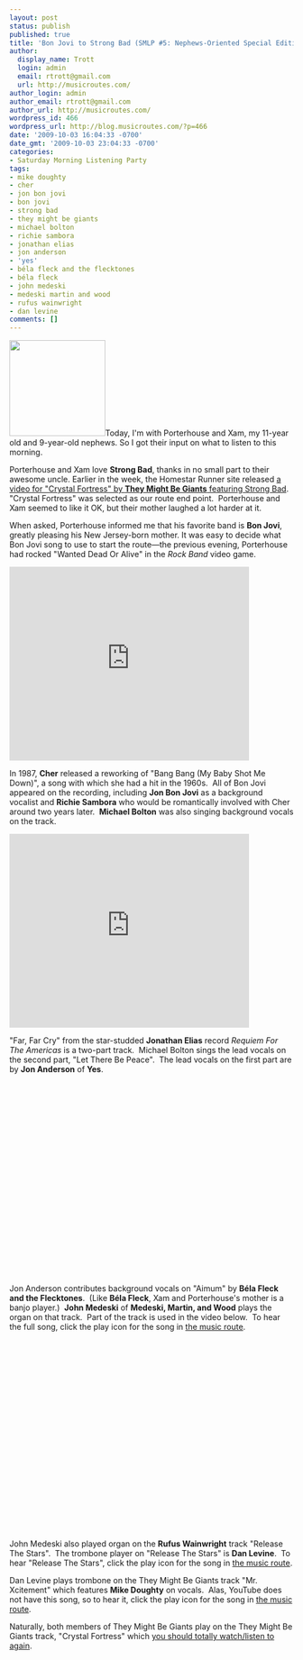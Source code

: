 ```yaml
---
layout: post
status: publish
published: true
title: 'Bon Jovi to Strong Bad (SMLP #5: Nephews-Oriented Special Edition)'
author:
  display_name: Trott
  login: admin
  email: rtrott@gmail.com
  url: http://musicroutes.com/
author_login: admin
author_email: rtrott@gmail.com
author_url: http://musicroutes.com/
wordpress_id: 466
wordpress_url: http://blog.musicroutes.com/?p=466
date: '2009-10-03 16:04:33 -0700'
date_gmt: '2009-10-03 23:04:33 -0700'
categories:
- Saturday Morning Listening Party
tags:
- mike doughty
- cher
- jon bon jovi
- bon jovi
- strong bad
- they might be giants
- michael bolton
- richie sambora
- jonathan elias
- jon anderson
- 'yes'
- béla fleck and the flecktones
- béla fleck
- john medeski
- medeski martin and wood
- rufus wainwright
- dan levine
comments: []
---
```

<p><img class="alignright" src="http://image.listen.com/img/170x170/7/2/6/2/1082627_170x170.jpg" alt="" width="170" height="170" />Today, I'm with Porterhouse and Xam, my 11-year old and 9-year-old nephews.  So I got their input on what to listen to this morning.</p>
<p>Porterhouse and Xam love <strong>Strong Bad</strong>, thanks in no small part to their awesome uncle. Earlier in the week, the Homestar Runner site released <a href="http://www.homestarrunner.com/crystal.html" target="_blank">a video for "Crystal Fortress" by <strong>They Might Be Giants</strong> featuring Strong Bad</a>. "Crystal Fortress" was selected as our route end point.  Porterhouse and Xam seemed to like it OK, but their mother laughed a lot harder at it.</p>
<p>When asked, Porterhouse informed me that his favorite band is <strong>Bon Jovi</strong>, greatly pleasing his New Jersey-born mother.  It was easy to decide what Bon Jovi song to use to start the route—the previous evening,  Porterhouse had rocked "Wanted Dead Or Alive" in the <em>Rock Band</em> video game.</p>
<p><object classid="clsid:d27cdb6e-ae6d-11cf-96b8-444553540000" width="425" height="344" codebase="http://download.macromedia.com/pub/shockwave/cabs/flash/swflash.cab#version=6,0,40,0"><param name="allowFullScreen" value="true" /><param name="allowscriptaccess" value="always" /><param name="src" value="http://www.youtube.com/v/TFro05ieV5c&amp;hl=en&amp;fs=1&amp;" /><param name="allowfullscreen" value="true" /><embed type="application/x-shockwave-flash" width="425" height="344" src="http://www.youtube.com/v/TFro05ieV5c&amp;hl=en&amp;fs=1&amp;" allowscriptaccess="always" allowfullscreen="true"></embed></object></p>
<p>In 1987, <strong>Cher</strong> released a reworking of "Bang Bang (My Baby Shot Me Down)", a song with which she had a hit in the 1960s.  All of Bon Jovi appeared on the recording, including <strong>Jon Bon Jovi</strong> as a background vocalist and <strong>Richie Sambora</strong> who would be romantically involved with Cher around two years later.  <strong>Michael Bolton</strong> was also singing background vocals on the track.</p>
<p><object classid="clsid:d27cdb6e-ae6d-11cf-96b8-444553540000" width="425" height="344" codebase="http://download.macromedia.com/pub/shockwave/cabs/flash/swflash.cab#version=6,0,40,0"><param name="allowFullScreen" value="true" /><param name="allowscriptaccess" value="always" /><param name="src" value="http://www.youtube.com/v/0JDs3ZSDb_w&amp;hl=en&amp;fs=1&amp;" /><param name="allowfullscreen" value="true" /><embed type="application/x-shockwave-flash" width="425" height="344" src="http://www.youtube.com/v/0JDs3ZSDb_w&amp;hl=en&amp;fs=1&amp;" allowscriptaccess="always" allowfullscreen="true"></embed></object></p>
<p>"Far, Far Cry" from the star-studded <strong>Jonathan Elias</strong> record <em>Requiem For The Americas</em> is a two-part track.  Michael Bolton sings the lead vocals on the second part, "Let There Be Peace".  The lead vocals on the first part are by <strong>Jon Anderson</strong> of <strong>Yes</strong>.</p>
<p><object classid="clsid:d27cdb6e-ae6d-11cf-96b8-444553540000" width="425" height="344" codebase="http://download.macromedia.com/pub/shockwave/cabs/flash/swflash.cab#version=6,0,40,0"><param name="allowFullScreen" value="true" /><param name="allowscriptaccess" value="always" /><param name="src" value="http://www.youtube.com/v/A923Yn0LcaA&amp;hl=en&amp;fs=1&amp;" /><param name="allowfullscreen" value="true" /><embed type="application/x-shockwave-flash" width="425" height="344" src="http://www.youtube.com/v/A923Yn0LcaA&amp;hl=en&amp;fs=1&amp;" allowscriptaccess="always" allowfullscreen="true"></embed></object></p>
<p>Jon Anderson contributes background vocals on "Aimum" by <strong>Béla Fleck and the Flecktones</strong>.  (Like <strong>Béla Fleck</strong>, Xam and Porterhouse's mother is a banjo player.)  <strong>John Medeski</strong> of <strong>Medeski, Martin, and Wood</strong> plays the organ on that track.  Part of the track is used in the video below.  To hear the full song, click the play icon for the song in <a href="http://musicroutes.com/route.php?route=6a214c95d8af519272135e7d1bb93f0a" target="_blank">the music route</a>.</p>
<p><object classid="clsid:d27cdb6e-ae6d-11cf-96b8-444553540000" width="560" height="340" codebase="http://download.macromedia.com/pub/shockwave/cabs/flash/swflash.cab#version=6,0,40,0"><param name="allowFullScreen" value="true" /><param name="allowscriptaccess" value="always" /><param name="src" value="http://www.youtube.com/v/2CXvD43IgQ4&amp;hl=en&amp;fs=1&amp;" /><param name="allowfullscreen" value="true" /><embed type="application/x-shockwave-flash" width="560" height="340" src="http://www.youtube.com/v/2CXvD43IgQ4&amp;hl=en&amp;fs=1&amp;" allowscriptaccess="always" allowfullscreen="true"></embed></object></p>
<p>John Medeski also played organ on the <strong>Rufus Wainwright</strong> track "Release The Stars".  The trombone player on "Release The Stars" is <strong>Dan Levine</strong>.  To hear "Release The Stars", click the play icon for the song in <a href="http://musicroutes.com/route.php?route=6a214c95d8af519272135e7d1bb93f0a" target="_blank">the music route</a>.</p>
<p>Dan Levine plays trombone on the They Might Be Giants track "Mr. Xcitement" which features <strong>Mike Doughty</strong> on vocals.  Alas, YouTube does not have this song, so to hear it, click the play icon for the song in <a href="http://musicroutes.com/route.php?route=6a214c95d8af519272135e7d1bb93f0a" target="_blank">the music route</a>.</p>
<p>Naturally, both members of They Might Be Giants play on the They Might Be Giants track, "Crystal Fortress" which <a href="http://www.homestarrunner.com/crystal.html" target="_blank">you should totally watch/listen to again</a>.</p>
